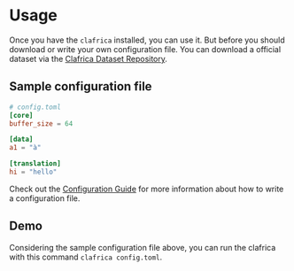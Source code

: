 Usage
===

Once you have the `clafrica` installed, you can use it.
But before you should download or write your own configuration file.
You can download a official dataset via the [Clafrica Dataset Repository](https://github.com/pythonbrad/clafrica-data).

Sample configuration file
---
```toml
# config.toml
[core]
buffer_size = 64

[data]
a1 = "à"

[translation]
hi = "hello"
```

Check out the [Configuration Guide](/configuration) for more information about how to write a configuration file.

Demo
---
Considering the sample configuration file above, you can run the clafrica with this command `clafrica config.toml`.
